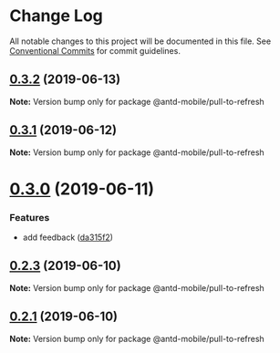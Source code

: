 # Change Log

All notable changes to this project will be documented in this file.
See [Conventional Commits](https://conventionalcommits.org) for commit guidelines.

## [0.3.2](https://github.com/react-component/mobile/compare/@antd-mobile/pull-to-refresh@0.3.2-alpha.0...@antd-mobile/pull-to-refresh@0.3.2) (2019-06-13)

**Note:** Version bump only for package @antd-mobile/pull-to-refresh





## [0.3.1](https://github.com/react-component/mobile/compare/@antd-mobile/pull-to-refresh@0.3.1-alpha.0...@antd-mobile/pull-to-refresh@0.3.1) (2019-06-12)

**Note:** Version bump only for package @antd-mobile/pull-to-refresh





# [0.3.0](https://github.com/react-component/mobile/compare/@antd-mobile/pull-to-refresh@0.2.3...@antd-mobile/pull-to-refresh@0.3.0) (2019-06-11)


### Features

* add feedback ([da315f2](https://github.com/react-component/mobile/commit/da315f2))





## [0.2.3](https://github.com/react-component/mobile/compare/@antd-mobile/pull-to-refresh@0.2.3-alpha.0...@antd-mobile/pull-to-refresh@0.2.3) (2019-06-10)

**Note:** Version bump only for package @antd-mobile/pull-to-refresh





## [0.2.1](https://github.com/react-component/mobile/compare/v0.1.1...v0.2.1) (2019-06-10)

**Note:** Version bump only for package @antd-mobile/pull-to-refresh
